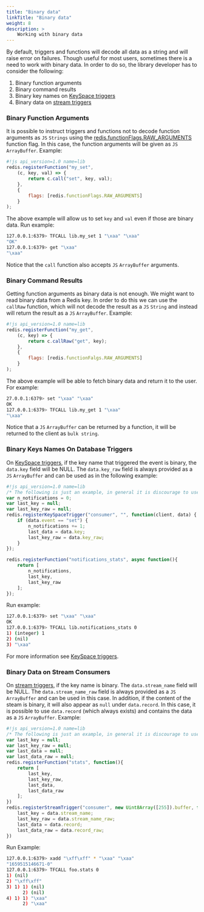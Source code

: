 ```yaml
---
title: "Binary data"
linkTitle: "Binary data"
weight: 8
description: >
    Working with binary data
---
```


By default, triggers and functions will decode all data as a string and will raise error on failures. Though useful for most users, sometimes there is a need to work with binary data. In order to do so, the library developer has to consider the following:

1. Binary function arguments
2. Binary command results
3. Binary key names on [KeySpace triggers](/docs/interact/programmability/triggers-and-functions/concepts/triggers/keyspace_triggers/)
4. Binary data on [stream triggers](/docs/interact/programmability/triggers-and-functions/concepts/triggers/stream_triggers/)

### Binary Function Arguments

It is possible to instruct triggers and functions not to decode function arguments as `JS` `Strings` using the [redis.functionFlags.RAW_ARGUMENTS](/docs/interact/programmability/triggers-and-functions/concepts/function_flags/) function flag. In this case, the function arguments will be given as `JS` `ArrayBuffer`. Example:

```js
#!js api_version=1.0 name=lib
redis.registerFunction("my_set",
    (c, key, val) => {
        return c.call("set", key, val);
    },
    {
        flags: [redis.functionFlags.RAW_ARGUMENTS]
    }
);
```

The above example will allow us to set `key` and `val` even if those are binary data. Run example:

```bash
127.0.0.1:6379> TFCALL lib.my_set 1 "\xaa" "\xaa"
"OK"
127.0.0.1:6379> get "\xaa"
"\xaa"
```

Notice that the `call` function also accepts `JS` `ArrayBuffer` arguments.

### Binary Command Results

Getting function arguments as binary data is not enough. We might want to read binary data from a Redis key. In order to do this we can use the `callRaw` function, which will not decode the result as a `JS` `String` and instead will return the result as a `JS` `ArrayBuffer`. Example:

```js
#!js api_version=1.0 name=lib
redis.registerFunction("my_get", 
    (c, key) => {
        return c.callRaw("get", key);
    },
    {
        flags: [redis.functionFalgs.RAW_ARGUMENTS]
    }
);
```

The above example will be able to fetch binary data and return it to the user. For example:

```bash
27.0.0.1:6379> set "\xaa" "\xaa"
OK
127.0.0.1:6379> TFCALL lib.my_get 1 "\xaa"
"\xaa"
```

Notice that a `JS` `ArrayBuffer` can be returned by a function, it will be returned to the client as `bulk string`.

### Binary Keys Names On Database Triggers

On [KeySpace triggers](/docs/interact/programmability/triggers-and-functions/concepts/triggers/keyspace_triggers/), if the key name that triggered the event is binary, the `data.key` field will be NULL. The `data.key_raw` field is always provided as a `JS` `ArrayBuffer` and can be used as in the following example:

```js
#!js api_version=1.0 name=lib
/* The following is just an example, in general it is discourage to use globals. */
var n_notifications = 0;
var last_key = null;
var last_key_raw = null;
redis.registerKeySpaceTrigger("consumer", "", function(client, data) {
    if (data.event == "set") {
        n_notifications += 1;
        last_data = data.key;
        last_key_raw = data.key_raw;
    }
});

redis.registerFunction("notifications_stats", async function(){
    return [
        n_notifications,
        last_key,
        last_key_raw
    ];
});
```

Run example:

```bash
127.0.0.1:6379> set "\xaa" "\xaa"
OK
127.0.0.1:6379> TFCALL lib.notifications_stats 0
1) (integer) 1
2) (nil)
3) "\xaa"
```

For more information see [KeySpace triggers](/docs/interact/programmability/triggers-and-functions/concepts/triggers/keyspace_triggers/).

### Binary Data on Stream Consumers

On [stream triggers](/docs/interact/programmability/triggers-and-functions/concepts/triggers/stream_triggers/), if the key name is binary. The `data.stream_name` field will be NULL. The `data.stream_name_raw` field is always provided as a `JS` `ArrayBuffer` and can be used in this case. In addition, if the content of the steam is binary, it will also appear as `null` under `data.record`. In this case, it is possible to use `data.record` (which always exists) and contains the data as a `JS` `ArrayBuffer`. Example:

```js
#!js api_version=1.0 name=lib
/* The following is just an example, in general it is discourage to use globals. */
var last_key = null;
var last_key_raw = null;
var last_data = null;
var last_data_raw = null;
redis.registerFunction("stats", function(){
    return [
        last_key,
        last_key_raw,
        last_data,
        last_data_raw
    ];
})
redis.registerStreamTrigger("consumer", new Uint8Array([255]).buffer, function(c, data){
    last_key = data.stream_name;
    last_key_raw = data.stream_name_raw;
    last_data = data.record;
    last_data_raw = data.record_raw;
})
```

Run Example:

```bash
127.0.0.1:6379> xadd "\xff\xff" * "\xaa" "\xaa"
"1659515146671-0"
127.0.0.1:6379> TFCALL foo.stats 0
1) (nil)
2) "\xff\xff"
3) 1) 1) (nil)
      2) (nil)
4) 1) 1) "\xaa"
      2) "\xaa"

```
